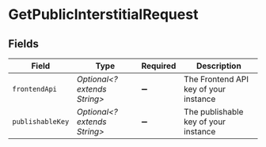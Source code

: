 # GetPublicInterstitialRequest


## Fields

| Field                                 | Type                                  | Required                              | Description                           |
| ------------------------------------- | ------------------------------------- | ------------------------------------- | ------------------------------------- |
| `frontendApi`                         | *Optional<? extends String>*          | :heavy_minus_sign:                    | The Frontend API key of your instance |
| `publishableKey`                      | *Optional<? extends String>*          | :heavy_minus_sign:                    | The publishable key of your instance  |